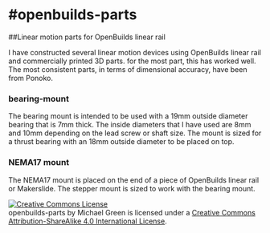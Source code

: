 #openbuilds-parts
================

##Linear motion parts for OpenBuilds linear rail

I have constructed several linear motion devices using OpenBuilds linear rail and commercially printed 3D parts. for the most part, this has worked well. The most consistent parts, in terms of dimensional accuracy, have been from Ponoko.

### bearing-mount

The bearing mount is intended to be used with a 19mm outside diameter bearing that is 7mm thick. The inside diameters that I have used are 8mm and 10mm depending on the lead screw or shaft size. The mount is sized for a thrust bearing with an 18mm outside diameter to be placed on top.

### NEMA17 mount

The NEMA17 mount is placed on the end of a piece of OpenBuilds linear rail or Makerslide. The stepper mount is sized to work with the bearing mount.

<a rel="license" href="http://creativecommons.org/licenses/by-sa/4.0/"><img alt="Creative Commons License" style="border-width:0" src="https://i.creativecommons.org/l/by-sa/4.0/88x31.png" /></a><br /><span xmlns:dct="http://purl.org/dc/terms/" property="dct:title">openbuilds-parts</span> by <span xmlns:cc="http://creativecommons.org/ns#" property="cc:attributionName">Michael Green</span> is licensed under a <a rel="license" href="http://creativecommons.org/licenses/by-sa/4.0/">Creative Commons Attribution-ShareAlike 4.0 International License</a>.
